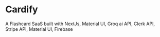 # Cardify

A Flashcard SaaS built with NextJs, Material UI, Groq ai API, Clerk API, Stripe API, Material UI, Firebase
